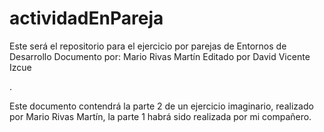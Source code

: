 # actividadEnPareja
Este será el repositorio para el ejercicio por parejas de Entornos de Desarrollo
Documento por: Mario Rivas Martín
Editado por David Vicente Izcue

.

Este documento contendrá la parte 2 de un ejercicio imaginario, realizado por Mario Rivas Martín, la parte 1 habrá sido realizada por mi compañero.

